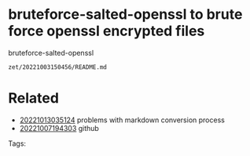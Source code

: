 # bruteforce-salted-openssl to brute force openssl encrypted files
bruteforce-salted-openssl

` zet/20221003150456/README.md `

# Related

- [20221013035124](/zet/20221013035124/README.md) problems with markdown conversion process
- [20221007194303](/zet/20221007194303/README.md) github

Tags:

    
